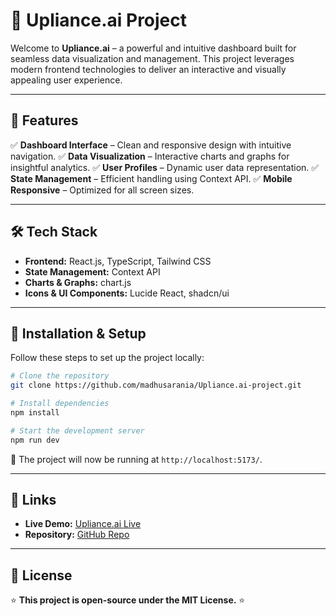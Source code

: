 # 🚀 Upliance.ai Project

Welcome to **Upliance.ai** – a powerful and intuitive dashboard built for seamless data visualization and management. This project leverages modern frontend technologies to deliver an interactive and visually appealing user experience.

---

## 📌 Features

✅ **Dashboard Interface** – Clean and responsive design with intuitive navigation.
✅ **Data Visualization** – Interactive charts and graphs for insightful analytics.
✅ **User Profiles** – Dynamic user data representation.
✅ **State Management** – Efficient handling using Context API.
✅ **Mobile Responsive** – Optimized for all screen sizes.

---

## 🛠️ Tech Stack

- **Frontend:** React.js, TypeScript, Tailwind CSS
- **State Management:** Context API
- **Charts & Graphs:** chart.js
- **Icons & UI Components:** Lucide React, shadcn/ui

---

## 🎯 Installation & Setup

Follow these steps to set up the project locally:

```bash
# Clone the repository
git clone https://github.com/madhusarania/Upliance.ai-project.git

# Install dependencies
npm install  

# Start the development server
npm run dev  
```

🚀 The project will now be running at `http://localhost:5173/`.

---
## 🔗 Links

- **Live Demo:** [Upliance.ai Live](https://uplianceai-project.vercel.app)
- **Repository:** [GitHub Repo](https://github.com/madhusarania/Upliance.ai-project)

---
## 📜 License
⭐ **This project is open-source under the MIT License.** ⭐

